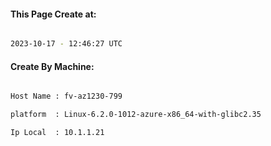 
   
#### This Page Create at:

```bash

2023-10-17 - 12:46:27 UTC

```

#### Create By Machine:

```bash

Host Name : fv-az1230-799

platform  : Linux-6.2.0-1012-azure-x86_64-with-glibc2.35

Ip Local  : 10.1.1.21

```

